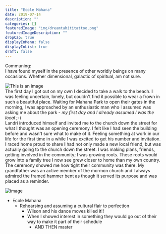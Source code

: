 ```yaml
---
title: "Ecole Mahana"
date: 2019-07-14
description: ""
categories: []
featuredImage: "img/dreamtahititattoo.png"
featuredImageDescription: ""
dropCap: true
displayInMenu: false
displayInList: true
draft: false
---
```


Communing: <br>
    I have found myself in the presence of other worldly beings on many occasions. Whether dimensional, galactic of spiritual, am not sure. <br>

![This is an image](/churchlunch.jpg) <br>
The first day I got out on my own I decided to take a walk to the beach. I was feeling uncertain, lonely, but couldn't find it possible to wear a frown in such a beautiful place. Waiting for Mahana Park to open their gates in the morning, I was approached by an enthusiastic man who I assumed was asking me about the park - _my first day and I already assumed I was the local_ ;-) <br>
Landri introduced himself and invited me to the church down the street for what I thought was an opening ceremony. I felt like I had seen the building before and wasn't sure what to make of it. Feeling something at work in our life for the first time in a while I was excited to get his number and invitation. <br>
I raced home proud to share I had not only made a new local friend, but was actually going to the church down the street. I was making plans, friends, getting involved in the community; I was growing roots. These roots would grow into a family tree I now see grew closer to home than my own country. <br>
The ceremony showed me how tight their community was there. My grandfather was an active member of the mormon church and I always admired the framed hammer bent as though it served its purpose and was placed as a reminder. <br>

![image](/huntingnecklace.JPG) 

* Ecole Mahana <br>
    * Rehearsing and assuming a cultural flair to perfection <br>
        * Wilson and his dance moves killed it!! <br>
        * When I showed interest in something they would go out of their way to make it part of their schedule <br>
            * AND THEN master <br>